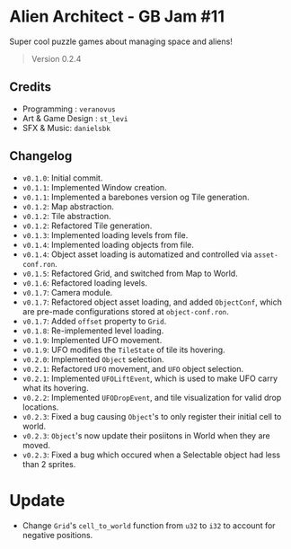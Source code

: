 # Alien Architect - GB Jam #11

Super cool puzzle games about managing space and aliens!

> Version 0.2.4

## Credits

- Programming : `veranovus`
- Art & Game Design : `st_levi`
- SFX & Music: `danielsbk`

## Changelog

- `v0.1.0`: Initial commit.
- `v0.1.1`: Implemented Window creation.
- `v0.1.1`: Implemented a barebones version og Tile generation.
- `v0.1.2`: Map abstraction.
- `v0.1.2`: Tile abstraction.
- `v0.1.2`: Refactored Tile generation.
- `v0.1.3`: Implemented loading levels from file.
- `v0.1.4`: Implemented loading objects from file.
- `v0.1.4`: Object asset loading is automatized and controlled via `asset-conf.ron`.
- `v0.1.5`: Refactored Grid, and switched from Map to World.
- `v0.1.6`: Refactored loading levels.
- `v0.1.7`: Camera module.
- `v0.1.7`: Refactored object asset loading, and added `ObjectConf`, which are pre-made configurations stored
  at `object-conf.ron`.
- `v0.1.7`: Added `offset` property to `Grid`.
- `v0.1.8`: Re-implemented level loading.
- `v0.1.9`: Implemented UFO movement.
- `v0.1.9`: UFO modifies the `TileState` of tile its hovering.
- `v0.2.0`: Implemented `Object` selection.
- `v0.2.1`: Refactored `UFO` movement, and `UFO` object selection.
- `v0.2.1`: Implemented `UFOLiftEvent`, which is used to make UFO carry what its hovering.
- `v0.2.2`: Implemented `UFODropEvent`, and tile visualization for valid drop locations.
- `v0.2.3`: Fixed a bug causing `Object`'s to only register their initial cell to world.
- `v0.2.3`: `Object`'s now update their posiitons in World when they are moved.
- `v0.2.3`: Fixed a bug which occured when a Selectable object had less than 2 sprites.

# Update
- Change `Grid`'s `cell_to_world` function from `u32` to `i32` to account for negative positions.

